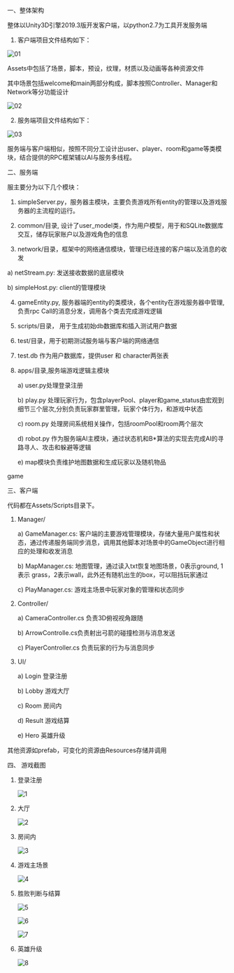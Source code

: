 一、整体架构

整体以Unity3D引擎2019.3版开发客户端，以python2.7为工具开发服务端

1. 客户端项目文件结构如下：

![01](C:\Users\liyuan05\Desktop\大作业\GM26组-程序大作业-李园\Img\01.png)

Assets中包括了场景，脚本，预设，纹理，材质以及动画等各种资源文件

其中场景包括welcome和main两部分构成，脚本按照Controller、Manager和Network等分功能设计

![02](C:\Users\liyuan05\Desktop\大作业\GM26组-程序大作业-李园\Img\02.png)

2. 服务端项目文件结构如下：

 ![03](C:\Users\liyuan05\Desktop\大作业\GM26组-程序大作业-李园\Img\03.png)

服务端与客户端相似，按照不同分工设计出user、player、room和game等类模块，结合提供的RPC框架辅以AI与服务多线程。

二、服务端

服主要分为以下几个模块：

1. simpleServer.py，服务器主模块，主要负责游戏所有entity的管理以及游戏服务器的主流程的运行。

2. common/目录, 设计了user_model类，作为用户模型，用于和SQLite数据库交互，储存玩家账户以及游戏角色的信息

3. network/目录，框架中的网络通信模块，管理已经连接的客户端以及消息的收发

a)   netStream.py: 发送接收数据的底层模块

b)   simpleHost.py: client的管理模块

4. gameEntity.py, 服务器端的entity的类模块，各个entity在游戏服务器中管理,负责rpc Call的消息分发，调用各个类去完成游戏逻辑

5. scripts/目录， 用于生成初始db数据库和插入测试用户数据

6. test/目录，用于初期测试服务端与客户端的网络通信

7. test.db 作为用户数据库，提供user 和 character两张表

8. apps/目录,服务端游戏逻辑主模块

   a)   user.py处理登录注册

   b)   play.py 处理玩家行为，包含playerPool、player和game_status由宏观到细节三个层次,分别负责玩家群里管理，玩家个体行为，和游戏中状态

   c)   room.py 处理房间系统相关操作，包括roomPool和room两个层次

   d)   robot.py 作为服务端AI主模块，通过状态机和B*算法的实现去完成AI的寻路寻人、攻击和躲避等逻辑

   e)   map模块负责维护地图数据和生成玩家以及随机物品

game

三、客户端

代码都在Assets/Scripts目录下。

1. Manager/

    a)   GameManager.cs: 客户端的主要游戏管理模块，存储大量用户属性和状态，通过传递服务端同步消息，调用其他脚本对场景中的GameObject进行相应的处理和收发消息

   b)   MapManager.cs: 地图管理，通过读入txt恢复地图场景，0表示ground, 1表示 grass，2表示wall，此外还有随机出生的box，可以阻挡玩家通过

   c)   PlayManager.cs: 游戏主场景中玩家对象的管理和状态同步

2. Controller/

   a)   CameraController.cs 负责3D俯视视角跟随

   b)   ArrowControlle.cs负责射出弓箭的碰撞检测与消息发送

   c)   PlayerController.cs 负责玩家的行为与消息同步

3. UI/

   a)   Login 登录注册

   b)   Lobby 游戏大厅

   c)   Room 房间内

   d)   Result 游戏结算

   e)   Hero 英雄升级

其他资源如prefab，可变化的资源由Resources存储并调用

四、 游戏截图

1. 登录注册

   ![1](C:\Users\liyuan05\Desktop\大作业\GM26组-程序大作业-李园\Img\1.png)

2. 大厅

   ![2](C:\Users\liyuan05\Desktop\大作业\GM26组-程序大作业-李园\Img\2.png)

3. 房间内

   ![3](C:\Users\liyuan05\Desktop\大作业\GM26组-程序大作业-李园\Img\3.png)

4. 游戏主场景

   ![4](C:\Users\liyuan05\Desktop\大作业\GM26组-程序大作业-李园\Img\4.png)

5. 胜败判断与结算

   ![5](C:\Users\liyuan05\Desktop\大作业\GM26组-程序大作业-李园\Img\5.png)

   ![6](C:\Users\liyuan05\Desktop\大作业\GM26组-程序大作业-李园\Img\6.png)

   ![7](C:\Users\liyuan05\Desktop\大作业\GM26组-程序大作业-李园\Img\7.png)

6. 英雄升级

   ![8](C:\Users\liyuan05\Desktop\大作业\GM26组-程序大作业-李园\Img\8.png)

